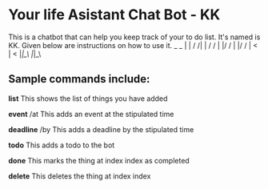 # Your life Asistant Chat Bot - KK

This is a chatbot that can help you keep track of your to do list. It's named is KK. Given below are instructions on how to use it. 
      _      _
| | / /| | / /
| |/ / | |/ /
|   <  |   <
|_|\_\ |_|\_\


## Sample commands include: 

**list** This shows the list of things you have added

**event** <content> /at <time> This adds an event at the stipulated time

**deadline** <content> /by <time> This adds a deadline by the stipulated time

**todo** <content> This adds a todo to the bot

**done** <index> This marks the thing at index index as completed

**delete** <index> This deletes the thing at index index
